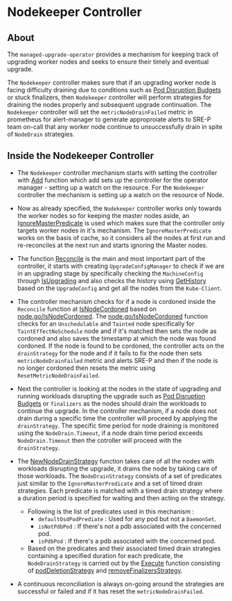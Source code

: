 # Nodekeeper Controller

## About
The `managed-upgrade-operator` provides a mechanism for keeping track of upgrading worker nodes and seeks to ensure their timely and eventual upgrade.

The `Nodekeeper` controller makes sure that if an upgrading worker node is facing difficulty draining due to conditions such as [Pod Disruption Budgets](https://kubernetes.io/docs/concepts/workloads/pods/disruptions/#pod-disruption-budgets) or stuck finalizers, then `Nodekeeper` controller will perform strategies for draining the nodes properly and subsequent upgrade continuation.
The `Nodekeeper` controller will set the `metricNodeDrainFailed` metric in prometheus for alert-manager to generate approproiate alerts to SRE-P team on-call that any worker node continue to unsuccessfully drain in spite of `NodeDrain` strategies.

## Inside the Nodekeeper Controller
- The `Nodekeeper` controller mechanism starts with setting the controller with [Add](https://github.com/openshift/managed-upgrade-operator/blob/master/pkg/controller/nodekeeper/nodekeeper_controller.go#L33) function which add sets up the controller for the operator manager - setting up a watch on the resource. For the `Nodekeeper` controller the mechanism is setting up a watch on the resource of Node.

- Now as already specified, the `Nodekeeper` controller works only towards the worker nodes so for keeping the master nodes aside, an [IgnoreMasterPredicate](https://github.com/openshift/managed-upgrade-operator/blob/master/pkg/controller/nodekeeper/ignoremaster_predicate.go) is used which makes sure that the controller only targets worker nodes in it's mechanism.
The `IgnoreMasterPredicate` works on the basis of cache, so it considers all the nodes at first run and re-reconciles  at the next run and starts ignoring the Master nodes.

- The function [Reconcile](https://github.com/openshift/managed-upgrade-operator/blob/master/pkg/controller/nodekeeper/nodekeeper_controller.go#L94) is the main and most important part of the controller, it starts with creating `UpgradeConfigManager` to check if we are in an upgrading stage by specifically checking the `MachineConfig` through [IsUpgrading](https://github.com/openshift/managed-upgrade-operator/blob/master/pkg/controller/nodekeeper/nodekeeper_controller.go#L109) and also checks the history using [GetHistory](https://github.com/openshift/managed-upgrade-operator/blob/master/pkg/controller/nodekeeper/nodekeeper_controller.go#L114) based on the `UpgradeConfig` and get all the nodes from the `Kube-Client`.

- The controller mechanism checks for if a node is cordoned inside the `Reconcile` function at [IsNodeCordoned](https://github.com/openshift/managed-upgrade-operator/blob/master/pkg/controller/nodekeeper/nodekeeper_controller.go#L130) based on [node.go/IsNodeCordoned](https://github.com/openshift/managed-upgrade-operator/blob/367c5754bd0267f3b6dfd782f30f52a3dc94a3c8/pkg/machinery/node.go#L13). The [node.go/IsNodeCordoned](https://github.com/openshift/managed-upgrade-operator/blob/367c5754bd0267f3b6dfd782f30f52a3dc94a3c8/pkg/machinery/node.go#L13) function checks for an `Unschedulable` and `Tainted` node specifically for `TaintEffectNoSchedule` node and if it's matched then sets the node as cordoned and also saves the timestamp at which the node was found cordoned.
If the node is found to be cordoned, the controller acts on the `drainStrategy` for the node and if it fails to fix the node then sets `metricNodeDrainFailed` metric and alerts SRE-P and then if the node is no longer cordoned then resets the metric using `ResetMetricNodeDrainFailed`.

- Next the controller is looking at the nodes in the state of upgrading and running workloads disrupting the upgrade such as [Pod Disruption Budgets](https://kubernetes.io/docs/concepts/workloads/pods/disruptions/#pod-disruption-budgets) or `finalizers` as the nodes should drain the workloads to continue the upgrade. In the controller mechanism, if a node does not drain during a specific time the controller will proceed by applying the `drainStrategy`. The specific time period for node draining is monitored using the `NodeDrain.Timeout`, if a node drain time period exceeds `NodeDrain.Timeout` then the cotroller will proceed with the `drainStrategy`.

- The [NewNodeDrainStrategy](https://github.com/openshift/managed-upgrade-operator/blob/master/pkg/controller/nodekeeper/nodekeeper_controller.go#L151) function takes care of all the nodes with workloads disrupting the upgrade, it drains the node by taking care of those workloads. The `NodeDrainStrategy` consists of a set of predicates just similar to the `IgnoreMasterPredicate` and a set of timed drain strategies. Each predicate is matched with a timed drain strategy where a duration period is specified for waiting and then acting on the strategy.
  - Following is the list of predicates used in this mechanism :
    - `defaultOsdPodPrediate` : Used for any pod but not a `DaemonSet`.
    - `isNotPdbPod` : If there's not a pdb associated with the concerned pod.
    - `isPdbPod` : If there's a pdb associated with the concerned pod.
  - Based on the predicates and their associated timed drain strategies containing a specified duration for each predicate, the `NodeDrainStrategy` is carried out by the [Execute](https://github.com/openshift/managed-upgrade-operator/blob/master/pkg/controller/nodekeeper/nodekeeper_controller.go#L156) function consisting of [podDeletionStrategy](https://github.com/openshift/managed-upgrade-operator/blob/367c5754bd0267f3b6dfd782f30f52a3dc94a3c8/pkg/drain/podDeleteStrategy.go#L17) and [removeFinalizersStrategy](https://github.com/openshift/managed-upgrade-operator/blob/367c5754bd0267f3b6dfd782f30f52a3dc94a3c8/pkg/drain/removeFinalizersStrategy.go#L17).

- A continuous reconciliation is always on-going around the strategies are successful or failed and if it has reset the `metricNodeDrainFailed`.
